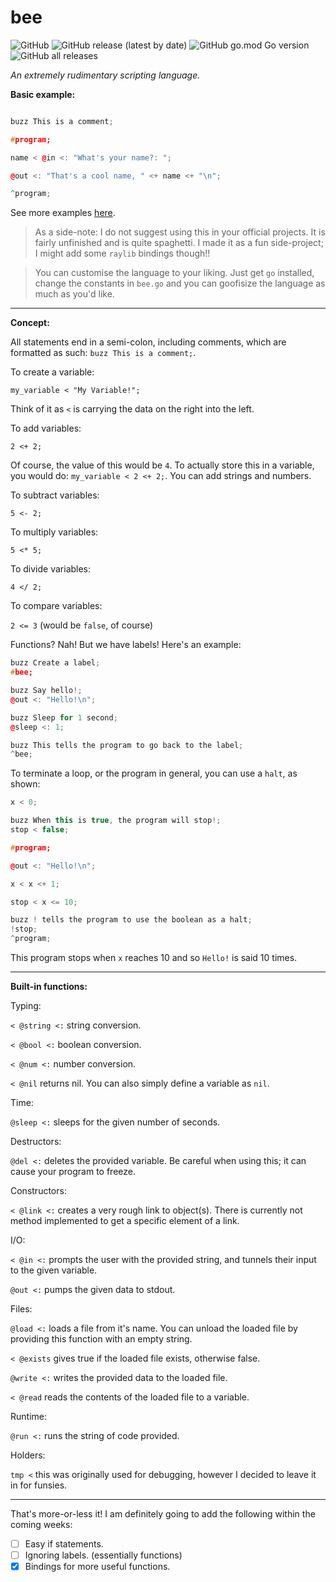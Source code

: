 # bee

![GitHub](https://img.shields.io/github/license/jibstack64/bee) ![GitHub release (latest by date)](https://img.shields.io/github/v/release/jibstack64/bee) ![GitHub go.mod Go version](https://img.shields.io/github/go-mod/go-version/jibstack64/bee) ![GitHub all releases](https://img.shields.io/github/downloads/jibstack64/bee/total)

*An extremely rudimentary scripting language.*

**Basic example:**
```c++

buzz This is a comment;

#program;

name < @in <: "What's your name?: ";

@out <: "That's a cool name, " <+ name <+ "\n";

^program;

```

See more examples [here](https://github.com/jibstack64/bee/blob/master/tests).

> As a side-note: I do not suggest using this in your official projects. It is fairly unfinished and is quite spaghetti. I made it as a fun side-project; I might add some `raylib` bindings though!!

> You can customise the language to your liking. Just get `go` installed, change the constants in `bee.go` and you can goofisize the language as much as you'd like.

---

**Concept:**

All statements end in a semi-colon, including comments, which are formatted as such: `buzz This is a comment;`.

To create a variable:

`my_variable < "My Variable!";`

Think of it as `<` is carrying the data on the right into the left.

To add variables:

`2 <+ 2;`

Of course, the value of this would be `4`. To actually store this in a variable, you would do: `my_variable < 2 <+ 2;`. You can add strings and numbers.

To subtract variables:

`5 <- 2;`

To multiply variables:

`5 <* 5;`

To divide variables:

`4 </ 2;`

To compare variables:

`2 <= 3` (would be `false`, of course)

Functions? Nah! But we have labels!
Here's an example:

```c++
buzz Create a label;
#bee;

buzz Say hello!;
@out <: "Hello!\n";

buzz Sleep for 1 second;
@sleep <: 1;

buzz This tells the program to go back to the label;
^bee;
```

To terminate a loop, or the program in general, you can use a `halt`, as shown:

```c++
x < 0;

buzz When this is true, the program will stop!;
stop < false;

#program;

@out <: "Hello!\n";

x < x <+ 1;

stop < x <= 10;

buzz ! tells the program to use the boolean as a halt;
!stop;
^program;
```

This program stops when `x` reaches 10 and so `Hello!` is said 10 times.

---

**Built-in functions:**

Typing:

`< @string <:` string conversion.

`< @bool <:` boolean conversion.

`< @num <:` number conversion.

`< @nil` returns nil. You can also simply define a variable as `nil`.

Time:

`@sleep <:` sleeps for the given number of seconds.

Destructors:

`@del <:` deletes the provided variable. Be careful when using this; it can cause your program to freeze.

Constructors:

`< @link <:` creates a very rough link to object(s). There is currently not method implemented to get a specific element of a link.

I/O:

`< @in <:` prompts the user with the provided string, and tunnels their input to the given variable.

`@out <:` pumps the given data to stdout.

Files:

`@load <:` loads a file from it's name. You can unload the loaded file by providing this function with an empty string.

`< @exists` gives true if the loaded file exists, otherwise false.

`@write <:` writes the provided data to the loaded file.

`< @read` reads the contents of the loaded file to a variable.

Runtime:

`@run <:` runs the string of code provided.

Holders:

`tmp <` this was originally used for debugging, however I decided to leave it in for funsies.

---

That's more-or-less it! I am definitely going to add the following within the coming weeks:
- [ ] Easy if statements.
- [ ] Ignoring labels. (essentially functions)
- [x] Bindings for more useful functions.
